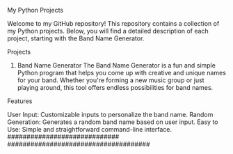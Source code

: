 
My Python Projects

Welcome to my GitHub repository! This repository contains a collection of my Python projects. Below, you will find a detailed description of each project, starting with the Band Name Generator.

Projects

1. Band Name Generator
The Band Name Generator is a fun and simple Python program that helps you come up with creative and unique names for your band. Whether you're forming a new music group or just playing around, this tool offers endless possibilities for band names.

Features

User Input: Customizable inputs to personalize the band name.
Random Generation: Generates a random band name based on user input.
Easy to Use: Simple and straightforward command-line interface.
#############################          #####################################

